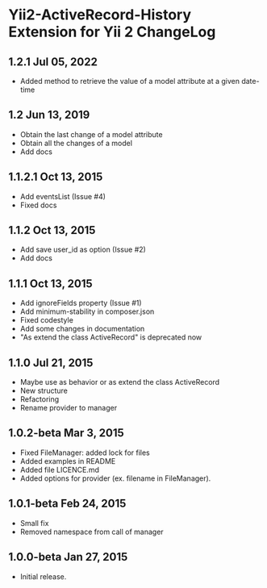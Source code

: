 Yii2-ActiveRecord-History Extension for Yii 2 ChangeLog
==============================================

1.2.1 Jul 05, 2022
-------------------------

- Added method to retrieve the value of a model attribute at a given date-time

1.2 Jun 13, 2019
-------------------------

- Obtain the last change of a model attribute
- Obtain all the changes of a model
- Add docs

1.1.2.1 Oct 13, 2015
-------------------------

- Add eventsList (Issue #4)
- Fixed docs

1.1.2 Oct 13, 2015
-------------------------

- Add save user_id as option (Issue #2)
- Add docs

1.1.1 Oct 13, 2015
-------------------------

- Add ignoreFields property (Issue #1)
- Add minimum-stability in composer.json
- Fixed codestyle
- Add some changes in documentation
- "As extend the class ActiveRecord" is deprecated now

1.1.0 Jul 21, 2015
-------------------------

- Maybe use as behavior or as extend the class ActiveRecord
- New structure
- Refactoring
- Rename provider to manager


1.0.2-beta Mar 3, 2015
-------------------------

- Fixed FileManager: added lock for files
- Added examples in README
- Added file LICENCE.md
- Added options for provider (ex. filename in FileManager).



1.0.1-beta Feb 24, 2015
-------------------------

- Small fix
- Removed namespace from call of manager

1.0.0-beta Jan 27, 2015
-------------------------

- Initial release.
